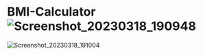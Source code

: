 # BMI-Calculator![Screenshot_20230318_190948](https://user-images.githubusercontent.com/68494371/226108710-4d6b42d8-5be6-4165-8501-9eb23e2162e5.png)
![Screenshot_20230318_191004](https://user-images.githubusercontent.com/68494371/226108714-e9eb595e-3e30-474a-9bf9-45d76e3baa36.png)
